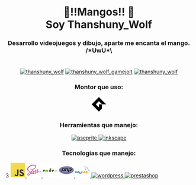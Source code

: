 <h1 align="center">🥭!!Mangos!! 🥭<br/> Soy Thanshuny_Wolf</h1>
<h3 align="center">Desarrollo videojuegos y dibujo, aparte me encanta el mango.<br/> /*UwU*\</h3>
<h1 align="center"></h1>

<p align="center"> <!--<a href="https://twitter.com/thanshuny_wolf" target="_blank"><img src="https://img.shields.io/twitter/follow/thanshuny_wolf?color=%231da1f2&label=Twitter&style=flat-square" alt="thanshuny_wolf" /></a>--><a href="https://thanshuny-wolf.itch.io/" target="_blank"><img src="https://img.shields.io/twitter/url?color=blue&label=Itchio&style=flat-square&url=https%3A%2F%2Fthanshuny-wolf.itch.io%2F" alt="thanshuny_wolf" /></a>
 <a href="https://gamejolt.com/@Thanshuny_Wolf" target="_blank"><img src="https://img.shields.io/twitter/url?color=0bdb16&label=Gamejolt&style=flat-square&url=https%3A%2F%2Fthanshuny-wolf.itch.io%2F" alt="thanshuny_wolf_gamejolt" /></a> <a href="https://www.youtube.com/channel/UCMrwdAuVcty7DsxHg-k_LIw" target="_blank"><img src="https://img.shields.io/youtube/channel/subscribers/UCMrwdAuVcty7DsxHg-k_LIw?color=red&label=Youtube&style=flat-square" alt="thanshuny_wolf" /></a> 
 </p> 


<!--ENgines-->
<h3 align="center">Montor que uso:</h3>
<p align="center">
<a href="https://gamemaker.io/en/gamemaker" target="_blank" rel="noreferrer"> <img src="https://raw.githubusercontent.com/github/explore/80688e429a7d4ef2fca1e82350fe8e3517d3494d/topics/gamemaker/gamemaker.png" alt="gamemaker" width="40" height="40"/> </a>

<!--Herramientas-->
<h3 align="center">Herramientas que manejo:</h3>
<p align="center"> 
<a href="https://www.aseprite.org/" target="_blank" rel="noreferrer"> <img src="https://external-content.duckduckgo.com/iu/?u=http%3A%2F%2Fwww.aseprite.org%2Fassets%2Fimages%2Fhead.gif&f=1&nofb=1" alt="aseprite" width="40" height="40"/> </a>
<a href="https://inkscape.org/" target="_blank" rel="noreferrer"> <img src="https://external-content.duckduckgo.com/iu/?u=https%3A%2F%2Flogodownload.org%2Fwp-content%2Fuploads%2F2018%2F02%2Finkscape-logo-2.png&f=1&nofb=1" alt="inkscape" width="40" height="40"/> </a>

<!--Lenguajes-->
<h3 align="center">Tecnologias que manejo:</h3>3
<!--js-->
<a href="https://developer.mozilla.org/en-US/docs/Web/JavaScript" target="_blank" rel="noreferrer"> <img src="https://raw.githubusercontent.com/devicons/devicon/master/icons/javascript/javascript-original.svg" alt="javascript" width="40" height="40"/> 
<!--sass-->
 <a href="https://sass-lang.com" target="_blank" rel="noreferrer"> <img src="https://raw.githubusercontent.com/devicons/devicon/master/icons/sass/sass-original.svg" alt="sass" width="40" height="40"/> </a
<!--node-->
<a href="https://nodejs.org" target="_blank" rel="noreferrer"> <img src="https://raw.githubusercontent.com/devicons/devicon/master/icons/nodejs/nodejs-original-wordmark.svg" alt="nodejs" width="40" height="40"/></a> 
<!--php, mysql, prestashop-->
<a href="https://www.php.net" target="_blank" rel="noreferrer"> <img src="https://raw.githubusercontent.com/devicons/devicon/master/icons/php/php-original.svg" alt="php" width="40" height="40"/> </a>
<a href="https://www.mysql.com/" target="_blank" rel="noreferrer"> <img src="https://raw.githubusercontent.com/devicons/devicon/master/icons/mysql/mysql-original-wordmark.svg" alt="mysql" width="40" height="40"/> </a>
<a href="https://wordpress.org/" target="_blank" rel="noreferrer"> <img src="https://external-content.duckduckgo.com/iu/?u=http%3A%2F%2Ftous-logos.com%2Fwp-content%2Fuploads%2F2017%2F03%2FWordPress-Logo.png&f=1&nofb=1" alt="wordpress" width="50" height="40"/> </a>
<a href="https://www.prestashop.com/en" target="_blank" rel="noreferrer"> <img src="https://external-content.duckduckgo.com/iu/?u=https%3A%2F%2Feligeunaweb.es%2Fwp-content%2Fuploads%2F2018%2F06%2Fprestashop-logo-png-transparent.png&f=1&nofb=1" alt="prestashop" width="40" height="40"/> </a>

